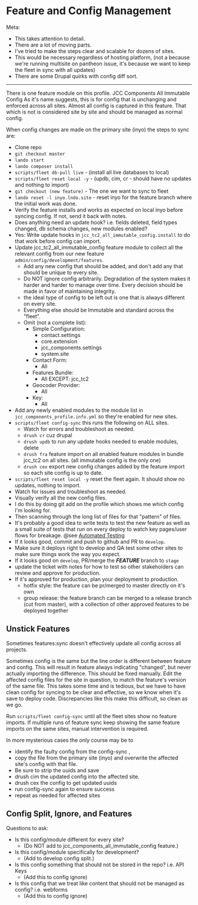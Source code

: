 # Feature and Config Management

Meta:

 - This takes attention to detail.
 - There are a lot of moving parts.
 - I've tried to make the steps clear and scalable for dozens of sites.
 - This would be necessary regardless of hosting platform, (not a because we're running multisite on pantheon issue, it's because we want to keep the fleet in sync with all updates)
 - There are some Drupal quirks with config diff sort.

---

There is one feature module on this profile. JCC Components All Immutable Config
As it's name suggests, this is for config that is unchanging and enforced across all sites.  Almost all config is captured in this feature. That which is not is considered site by site and should be managed as normal config.

When config changes are made on the primary site (inyo) the steps to sync are:

  - Clone repo
  - `git checkout master`
  - `lando start`
  - `lando composer install`
  - `scripts/fleet db-pull live` - (install all live databases to local)
  - `scripts/fleet reset local -y` - (updb, cim, cr - should have no updates and nothing to import)
  - `git checkout (new feature)` - The one we want to sync to fleet
  - `lando reset -l inyo.lndo.site` - reset inyo for the feature branch where the initial work was done.
  - Verify the feature installs and works as expected on local inyo before syncing config. If not, send it back with notes.
  - Does anything need an update hook? i.e. fields deleted, field types changed, db schema changes, new modules enabled?
  - Yes: Write update hooks in `jcc_tc2_all_immutable_config.install` to do that work before config can import.
  - Update jcc_tc2_all_immutable_config feature module to collect all the relevant config from our new feature `admin/config/development/features`.
    - Add any new config that should be added, and don't add any that should be unique to every site.
    - Do NOT ignore config arbitrarily. Degradation of the system makes it harder and harder to manage over time. Every decision should be made in favor of maintaining integrity.
    - the ideal type of config to be left out is one that is always different on every site.
    - Everything else should be Immutable and standard across the "fleet".
    - Omit (not a complete list):
      - Simple Configuration:
        - contact.settings
        - core.extension
        - jcc_components.settings
        - system.site
      - Contact Form:
        - All
      - Features Bundle:
        - All EXCEPT: jcc_tc2
      - Geocoder Provider:
        - All
      - Key:
        - All
  - Add any newly enabled modules to the module list in `jcc_components_profile.info.yml` so they're enabled for new sites.
  - `scripts/fleet config-sync` this runs the following on ALL sites.
    - Watch for errors and troubleshoot as needed.
    - `drush cr` cuz drupal
    - `drush updb` to run any update hooks needed to enable modules, delete
    - `drush fra` feature import on all enabled feature modules in bundle jcc_tc2 on all sites. (all immutable config is the only one)
    - `drush cex` export new config changes added by the feature import so each site config is up to date.
  - `scripts/fleet reset local -y` reset the fleet again. It should show no updates, nothing to import.
  - Watch for issues and troubleshoot as needed.
  - Visually verify all the new config files.
  - I do this by doing git add on the profile which shows me which config I'm looking for.
  - Then scanning through the long list of files for that "pattern" of files.
  - It's probably a good idea to write tests to test the new feature as well as a small suite of tests that run on every deploy to watch key pages/user flows for breakage. @see [Automated Testing](./automated-testing.md)
  - If it looks good, commit and push to github and PR to `develop`.
  - Make sure it deploys right to develop and QA test some other sites to make sure things work the way you expect.
  - If it looks good on `develop`, PR/merge the _**FEATURE**_ branch to `stage`
  - update the ticket with notes for how to test so other stakeholders can review and approve for production.
  - If it's approved for production, plan your deployment to production.
    - hotfix style: the feature can be pr/merged to master directly on it's own
    - group release: the feature branch can be merged to a release branch (cut from master), with a collection of other approved features to be deployed together


## Unstick Features

Sometimes features:sync doesn't effectively update all config across all projects.

Sometimes config is the same but the line order is different between feature and config.  This will result in feature always indicating "changed", but never actually importing the difference. This should be fixed manually. Edit the affected config files for the site in question, to match the feature's version of the same file.  This takes some time and is tedious, but we have to have clean config for syncing to be clear and effective, so we know when it's save to deploy code. Discrepancies like this make this difficult, so clean as we go.

Run `scripts/fleet config-sync` until all the fleet sites show no feature imports. If multiple runs of feature sync keep showing the same feature imports on the same sites, manual intervention is required.

In more mysterious cases the only course may be to
  - identify the faulty config from the config-sync ,
  - copy the file from the primary site (inyo) and overwrite the affected site's config with that file.
  - Be sure to strip the uuids and save
  - drush cim the updated config into the affected site.
  - drush cex the config to get updated uuids
  - run config-sync again to ensure success
  - repeat as needed for affected sites


## Config Split, Ignore, and Features

Questions to ask:
  - Is this config/module different for every site?
    - (Do NOT add to jcc_components_all_immutable_config feature.)
  - Is this config/module specifically for development?
    - (Add to develop config split.)
  - Is this config something that should not be stored in the repo? i.e. API Keys
    - (Add this to config ignore)
  - Is this config that we treat like content that should not be managed as config? i.e. webforms
    - (Add this to config ignore)

